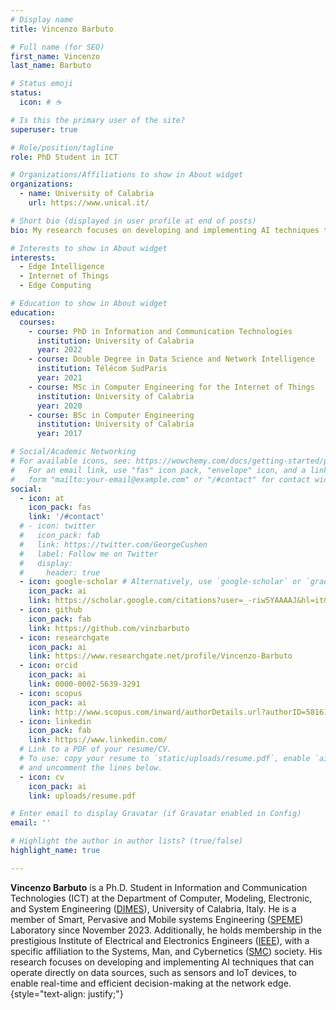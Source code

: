 ```yaml
---
# Display name
title: Vincenzo Barbuto

# Full name (for SEO)
first_name: Vincenzo
last_name: Barbuto

# Status emoji
status:
  icon: # ☕️

# Is this the primary user of the site?
superuser: true

# Role/position/tagline
role: PhD Student in ICT

# Organizations/Affiliations to show in About widget
organizations:
  - name: University of Calabria
    url: https://www.unical.it/

# Short bio (displayed in user profile at end of posts)
bio: My research focuses on developing and implementing AI techniques that can operate directly on data sources, such as sensors and IoT devices, to enable real-time and efficient decision-making at the network edge.

# Interests to show in About widget
interests:
  - Edge Intelligence
  - Internet of Things
  - Edge Computing

# Education to show in About widget
education:
  courses:
    - course: PhD in Information and Communication Technologies
      institution: University of Calabria
      year: 2022
    - course: Double Degree in Data Science and Network Intelligence
      institution: Télécom SudParis
      year: 2021
    - course: MSc in Computer Engineering for the Internet of Things
      institution: University of Calabria
      year: 2020
    - course: BSc in Computer Engineering
      institution: University of Calabria
      year: 2017

# Social/Academic Networking
# For available icons, see: https://wowchemy.com/docs/getting-started/page-builder/#icons
#   For an email link, use "fas" icon pack, "envelope" icon, and a link in the
#   form "mailto:your-email@example.com" or "/#contact" for contact widget.
social:
  - icon: at
    icon_pack: fas
    link: '/#contact'
  # - icon: twitter
  #   icon_pack: fab
  #   link: https://twitter.com/GeorgeCushen
  #   label: Follow me on Twitter
  #   display:
  #     header: true
  - icon: google-scholar # Alternatively, use `google-scholar` or `graduation-cap` icon from `ai` icon pack
    icon_pack: ai
    link: https://scholar.google.com/citations?user=_-riw5YAAAAJ&hl=it&authuser=1
  - icon: github
    icon_pack: fab
    link: https://github.com/vinzbarbuto
  - icon: researchgate
    icon_pack: ai
    link: https://www.researchgate.net/profile/Vincenzo-Barbuto
  - icon: orcid
    icon_pack: ai
    link: 0000-0002-5639-3291
  - icon: scopus
    icon_pack: ai
    link: http://www.scopus.com/inward/authorDetails.url?authorID=58161584500&partnerID=MN8TOARS
  - icon: linkedin
    icon_pack: fab
    link: https://www.linkedin.com/
  # Link to a PDF of your resume/CV.
  # To use: copy your resume to `static/uploads/resume.pdf`, enable `ai` icons in `params.yaml`,
  # and uncomment the lines below.
  - icon: cv
    icon_pack: ai
    link: uploads/resume.pdf

# Enter email to display Gravatar (if Gravatar enabled in Config)
email: ''

# Highlight the author in author lists? (true/false)
highlight_name: true

---
```

**Vincenzo Barbuto** is a Ph.D. Student in Information and Communication Technologies (ICT) at the Department of Computer, Modeling, Electronic, and System Engineering ([DIMES](https://dimes.unical.it/)), University of Calabria, Italy. He is a member of Smart, Pervasive and Mobile systems Engineering ([SPEME](https://labs.dimes.unical.it/speme/people/)) Laboratory since November 2023. Additionally, he holds membership in the prestigious Institute of Electrical and Electronics Engineers ([IEEE](https://www.ieee.org/)), with a specific affiliation to the Systems, Man, and Cybernetics ([SMC](https://www.ieeesmc.org/)) society. His research focuses on developing and implementing AI techniques that can operate directly on data sources, such as sensors and IoT devices, to enable real-time and efficient decision-making at the network edge.
{style="text-align: justify;"}
<!-- {{% callout note %}}
Learn more [about me](./about/) and my background
{{% /callout %}} -->